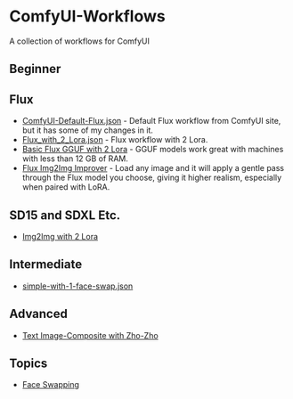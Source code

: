 # ComfyUI-Workflows
A collection of workflows for ComfyUI

## Beginner

## Flux
* [ComfyUI-Default-Flux.json](flux/ComfyUI-Default-Flux.json) - Default Flux workflow from ComfyUI site, but it has some of my changes in it.
* [Flux_with_2_Lora.json](flux/Flux_with_2_Lora.json) - Flux workflow with 2 Lora.
* [Basic Flux GGUF with 2 Lora](flux/Flux_GGUF_with_2_Lora.json) - GGUF models work great with machines with less than 12 GB of RAM.
* [Flux Img2Img Improver](flux/Flux_Image_Improver_img2img.json) - Load any image and it will apply a gentle pass through the Flux model you choose, giving it higher realism, especially when paired with LoRA.

## SD15 and SDXL Etc.
* [Img2Img with 2 Lora](sd/SD15_2ndPass_2_LoRA_img2img.json)

## Intermediate

* [simple-with-1-face-swap.json](simple-with-1-face-swap.json)

## Advanced

* [Text Image-Composite with Zho-Zho]([https://github.com/ZHO-ZHO-ZHO/ComfyUI-Text_Image-Composite)

## Topics

* [Face Swapping](face-swapping/README.md)
